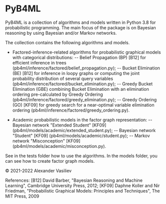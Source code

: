 # PyB4ML
PyB4ML is a collection of algorithms and models written in Python 3.8 for probabilistic programming. The main focus of the package is on Bayesian reasoning by using Bayesian and/or Markov networks. 

The collection contains the following algorithms and models.

- Factored-inference-related algorithms for probabilistic graphical models with categorical distributions:
-- Belief Propagation (BP) [B12] for efficient inference in trees (pb4ml/inference/factored/belief_propagation.py);
-- Bucket Elimination (BE) [B12] for inference in loopy graphs or computing the joint probability distribution of several query variables (pb4ml/inference/factored/bucket_elimination.py);
-- Greedy Bucket Elimination (GBE) combining Bucket Elimination with an elimination ordering pre-calculated by Greedy Ordering (pb4ml/inference/factored/greedy_elimination.py);
-- Greedy Ordering (GO) [KF09] for greedy search for a near-optimal variable elimination ordering (pb4ml/inference/factored/greedy_ordering.py).

- Academic probabilistic models in the factor graph representation:
-- Bayesian network "Extended Student" [KF09] (pb4ml/models/academic/extended_student.py);
-- Bayesian network "Student" [KF09] (pb4ml/models/academic/student.py);
-- Markov network "Misconception" [KF09] (pb4ml/models/academic/misconception.py).

See in the tests folder how to use the algorithms. In the models folder, you can see how to create factor graph models.

© 2021-2022 Alexander Vasiliev

References:
[B12] David Barber, "Bayesian Reasoning and Machine Learning", Cambridge University Press, 2012;
[KF09] Daphne Koller and Nir Friedman, "Probabilistic Graphical Models: Principles and Techniques", The MIT Press, 2009
